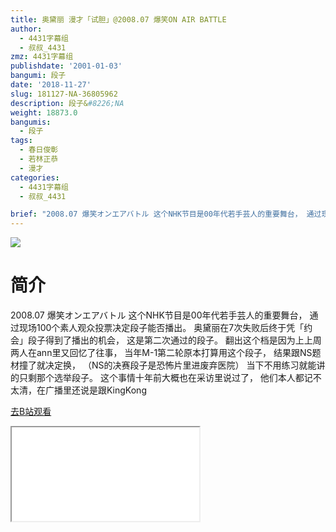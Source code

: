 ```yaml
---
title: 奥黛丽 漫才「试胆」@2008.07 爆笑ON AIR BATTLE
author:
  - 4431字幕组
  - 叔叔_4431
zmz: 4431字幕组
publishdate: '2001-01-03'
bangumi: 段子
date: '2018-11-27'
slug: 181127-NA-36805962
description: 段子&#8226;NA
weight: 18873.0
bangumis:
  - 段子
tags:
  - 春日俊彰
  - 若林正恭
  - 漫才
categories:
  - 4431字幕组
  - 叔叔_4431

brief: "2008.07 爆笑オンエアバトル 这个NHK节目是00年代若手芸人的重要舞台， 通过现场100个素人观众投票决定段子能否播出。 奥黛丽在7次失败后终于凭「约会」段子得到了播出的机会， 这是第二次通过的段子。 翻出这个档是因为上上周两人在ann里又回忆了往事， 当年M-1第二轮原本打算用这个段子， 结果跟NS题材撞了就决定换， （NS的决赛段子是恐怖片里进废弃医院） 当下不用练习就能讲的只剩那个选举段子。 这个事情十年前大概也在采访里说过了， 他们本人都记不太清，在广播里还说是跟KingKong"
---
```

![](https://i.imgur.com/MYRgqte.jpg)
# 简介  
2008.07 爆笑オンエアバトル
这个NHK节目是00年代若手芸人的重要舞台，
通过现场100个素人观众投票决定段子能否播出。
奥黛丽在7次失败后终于凭「约会」段子得到了播出的机会，
这是第二次通过的段子。
翻出这个档是因为上上周两人在ann里又回忆了往事，
当年M-1第二轮原本打算用这个段子，
结果跟NS题材撞了就决定换，
（NS的决赛段子是恐怖片里进废弃医院）
当下不用练习就能讲的只剩那个选举段子。
这个事情十年前大概也在采访里说过了，
他们本人都记不太清，在广播里还说是跟KingKong  

[去B站观看](https://www.bilibili.com/video/av36805962/)
<div class ="resp-container"><iframe class="testiframe" src="//player.bilibili.com/player.html?aid=36805962"", scrolling="no", allowfullscreen="true" > </iframe></div> 
